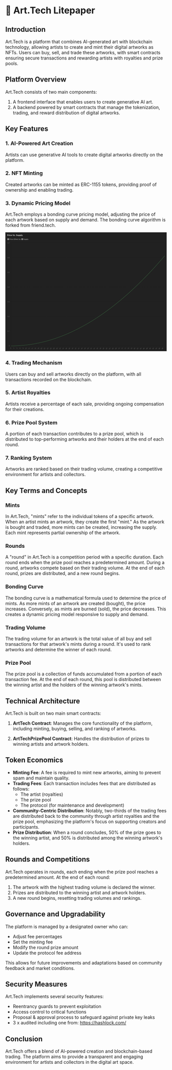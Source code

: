 # 📄 Art.Tech Litepaper

## Introduction

Art.Tech is a platform that combines AI-generated art with blockchain technology, allowing artists to create and mint their digital artworks as NFTs. Users can buy, sell, and trade these artworks, with smart contracts ensuring secure transactions and rewarding artists with royalties and prize pools.

## Platform Overview

Art.Tech consists of two main components:

1. A frontend interface that enables users to create generative AI art.
2. A backend powered by smart contracts that manage the tokenization, trading, and reward distribution of digital artworks.

## Key Features

### 1. AI-Powered Art Creation

Artists can use generative AI tools to create digital artworks directly on the platform.

### 2. NFT Minting

Created artworks can be minted as ERC-1155 tokens, providing proof of ownership and enabling trading.

### 3. Dynamic Pricing Model

Art.Tech employs a bonding curve pricing model, adjusting the price of each artwork based on supply and demand. The bonding curve algorithm is forked from friend.tech. 

![Price Vs. Supply](price.png "Price Vs. Supply")

### 4. Trading Mechanism

Users can buy and sell artworks directly on the platform, with all transactions recorded on the blockchain.

### 5. Artist Royalties

Artists receive a percentage of each sale, providing ongoing compensation for their creations.

### 6. Prize Pool System

A portion of each transaction contributes to a prize pool, which is distributed to top-performing artworks and their holders at the end of each round.

### 7. Ranking System

Artworks are ranked based on their trading volume, creating a competitive environment for artists and collectors.

## Key Terms and Concepts

### Mints
In Art.Tech, "mints" refer to the individual tokens of a specific artwork. When an artist mints an artwork, they create the first "mint." As the artwork is bought and traded, more mints can be created, increasing the supply. Each mint represents partial ownership of the artwork.

### Rounds
A "round" in Art.Tech is a competition period with a specific duration. Each round ends when the prize pool reaches a predetermined amount. During a round, artworks compete based on their trading volume. At the end of each round, prizes are distributed, and a new round begins.

### Bonding Curve
The bonding curve is a mathematical formula used to determine the price of mints. As more mints of an artwork are created (bought), the price increases. Conversely, as mints are burned (sold), the price decreases. This creates a dynamic pricing model responsive to supply and demand.

### Trading Volume
The trading volume for an artwork is the total value of all buy and sell transactions for that artwork's mints during a round. It's used to rank artworks and determine the winner of each round.

### Prize Pool
The prize pool is a collection of funds accumulated from a portion of each transaction fee. At the end of each round, this pool is distributed between the winning artist and the holders of the winning artwork's mints.

## Technical Architecture

Art.Tech is built on two main smart contracts:

1. **ArtTech Contract**: Manages the core functionality of the platform, including minting, buying, selling, and ranking of artworks.

2. **ArtTechPrizePool Contract**: Handles the distribution of prizes to winning artists and artwork holders.

## Token Economics

- **Minting Fee**: A fee is required to mint new artworks, aiming to prevent spam and maintain quality.
- **Trading Fees**: Each transaction includes fees that are distributed as follows:
  - The artist (royalties)
  - The prize pool
  - The protocol (for maintenance and development)
- **Community-Centric Distribution**: Notably, two-thirds of the trading fees are distributed back to the community through artist royalties and the prize pool, emphasizing the platform's focus on supporting creators and participants.
- **Prize Distribution**: When a round concludes, 50% of the prize goes to the winning artist, and 50% is distributed among the winning artwork's holders.

## Rounds and Competitions

Art.Tech operates in rounds, each ending when the prize pool reaches a predetermined amount. At the end of each round:

1. The artwork with the highest trading volume is declared the winner.
2. Prizes are distributed to the winning artist and artwork holders.
3. A new round begins, resetting trading volumes and rankings.

## Governance and Upgradability

The platform is managed by a designated owner who can:

- Adjust fee percentages
- Set the minting fee
- Modify the round prize amount
- Update the protocol fee address

This allows for future improvements and adaptations based on community feedback and market conditions.

## Security Measures

Art.Tech implements several security features:

- Reentrancy guards to prevent exploitation
- Access control to critical functions
- Proposal & approval process to safeguard against private key leaks
- 3 x audited including one from: https://hashlock.com/

## Conclusion

Art.Tech offers a blend of AI-powered creation and blockchain-based trading. The platform aims to provide a transparent and engaging environment for artists and collectors in the digital art space.

